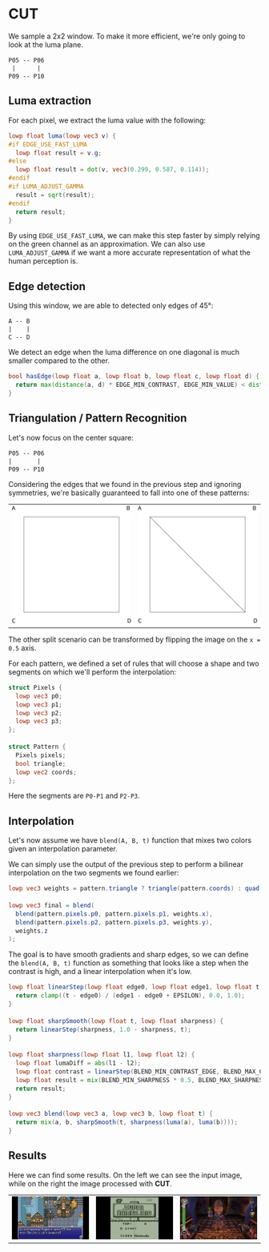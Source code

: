 # CUT

We sample a 2x2 window. To make it more efficient, we're only going to look at the luma plane.

```
P05 -- P06
 |      |
P09 -- P10
```

## Luma extraction

For each pixel, we extract the luma value with the following:

```glsl
lowp float luma(lowp vec3 v) {
#if EDGE_USE_FAST_LUMA
  lowp float result = v.g;
#else
  lowp float result = dot(v, vec3(0.299, 0.587, 0.114));
#endif
#if LUMA_ADJUST_GAMMA
  result = sqrt(result);
#endif
  return result;
}
```

By using ```EDGE_USE_FAST_LUMA```, we can make this step faster by simply relying on the green channel as an approximation.
We can also use ```LUMA_ADJUST_GAMMA``` if we want a more accurate representation of what the human perception is.

## Edge detection

Using this window, we are able to detected only edges of 45°:

```
A -- B
|    |
C -- D
```

We detect an edge when the luma difference on one diagonal is much smaller compared to the other.

```glsl
bool hasEdge(lowp float a, lowp float b, lowp float c, lowp float d) {
  return max(distance(a, d) * EDGE_MIN_CONTRAST, EDGE_MIN_VALUE) < distance(b, c);
}
```

## Triangulation / Pattern Recognition

Let's now focus on the center square:

```
P05 -- P06
|       |
P09 -- P10
```

Considering the edges that we found in the previous step and ignoring symmetries, we're basically guaranteed to fall into one of these patterns: 

|||
|---|---|
![](../images/algorithm/patterns/0.svg) | ![](../images/algorithm/patterns/1.svg)

The other split scenario can be transformed by flipping the image on the ```x = 0.5``` axis.

For each pattern, we defined a set of rules that will choose a shape and two segments on which we'll perform the interpolation:

```glsl
struct Pixels {
  lowp vec3 p0;
  lowp vec3 p1;
  lowp vec3 p2;
  lowp vec3 p3;
};

struct Pattern {
  Pixels pixels;
  bool triangle;
  lowp vec2 coords;
};
```

Here the segments are ```P0-P1``` and ```P2-P3```.

## Interpolation

Let's now assume we have ```blend(A, B, t)``` function that mixes two colors given an interpolation parameter.

We can simply use the output of the previous step to perform a bilinear interpolation on the two segments we found earlier:

```glsl
lowp vec3 weights = pattern.triangle ? triangle(pattern.coords) : quad(pattern.coords);

lowp vec3 final = blend(
  blend(pattern.pixels.p0, pattern.pixels.p1, weights.x),
  blend(pattern.pixels.p2, pattern.pixels.p3, weights.y),
  weights.z
);
```

The goal is to have smooth gradients and sharp edges, so we can define the ```blend(A, B, t)``` function as something that looks like a step when the contrast is high, and a linear interpolation when it's low.

```glsl
lowp float linearStep(lowp float edge0, lowp float edge1, lowp float t) {
  return clamp((t - edge0) / (edge1 - edge0 + EPSILON), 0.0, 1.0);
}

lowp float sharpSmooth(lowp float t, lowp float sharpness) {
  return linearStep(sharpness, 1.0 - sharpness, t);
}

lowp float sharpness(lowp float l1, lowp float l2) {
  lowp float lumaDiff = abs(l1 - l2);
  lowp float contrast = linearStep(BLEND_MIN_CONTRAST_EDGE, BLEND_MAX_CONTRAST_EDGE, lumaDiff);
  lowp float result = mix(BLEND_MIN_SHARPNESS * 0.5, BLEND_MAX_SHARPNESS * 0.5, contrast);
  return result;
}

lowp vec3 blend(lowp vec3 a, lowp vec3 b, lowp float t) {
  return mix(a, b, sharpSmooth(t, sharpness(luma(a), luma(b))));
}
```

## Results

Here we can find some results. On the left we can see the input image, while on the right the image processed with **CUT**.

||||
|---|---|---|
![](../images/final/cut1/cut1-screen-01.jpg) | ![](../images/final/cut1/cut1-screen-02.jpg) | ![](../images/final/cut1/cut1-screen-03.jpg)
